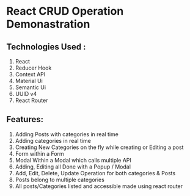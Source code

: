 # React CRUD Operation Demonastration

## Technologies Used :

1. React
2. Reducer Hook
3. Context API
3. Material Ui
4. Semantic Ui 
5. UUID v4
6. React Router

## Features:

1. Adding Posts with categories in real time
2. Adding categories in real time
3. Creating New Categories on the fly while creating or Editing a post
4. Form within a Form
5. Modal Within a Modal which calls multiple API
6. Adding, Editing all Done with a Popup / Modal
7. Add, Edit, Delete, Update Operation for both categories & Posts
8. Posts belong to multiple categories
9. All posts/Categories listed and accessible made using react router
